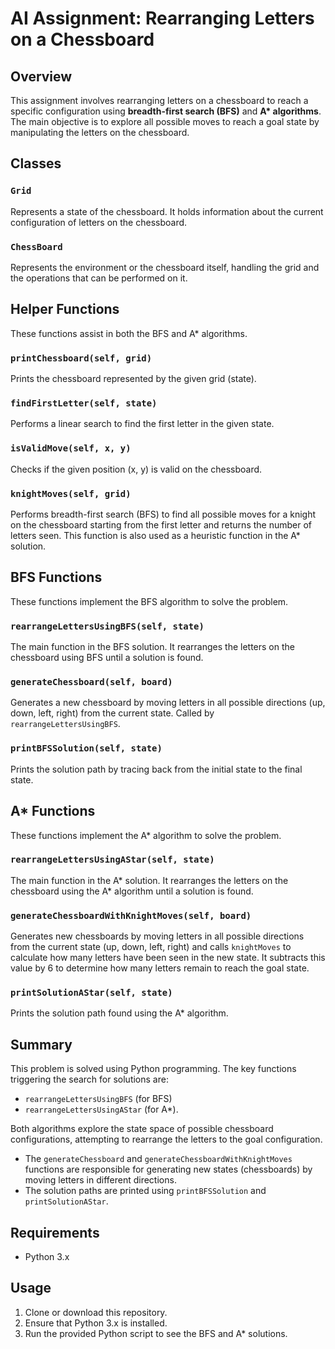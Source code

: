 # AI Assignment: Rearranging Letters on a Chessboard

## Overview
This assignment involves rearranging letters on a chessboard to reach a specific configuration using **breadth-first search (BFS)** and **A\* algorithms**. The main objective is to explore all possible moves to reach a goal state by manipulating the letters on the chessboard.

## Classes

### `Grid`
Represents a state of the chessboard. It holds information about the current configuration of letters on the chessboard.

### `ChessBoard`
Represents the environment or the chessboard itself, handling the grid and the operations that can be performed on it.

## Helper Functions
These functions assist in both the BFS and A\* algorithms.

### `printChessboard(self, grid)`
Prints the chessboard represented by the given grid (state).

### `findFirstLetter(self, state)`
Performs a linear search to find the first letter in the given state.

### `isValidMove(self, x, y)`
Checks if the given position (x, y) is valid on the chessboard.

### `knightMoves(self, grid)`
Performs breadth-first search (BFS) to find all possible moves for a knight on the chessboard starting from the first letter and returns the number of letters seen. This function is also used as a heuristic function in the A\* solution.

## BFS Functions
These functions implement the BFS algorithm to solve the problem.

### `rearrangeLettersUsingBFS(self, state)`
The main function in the BFS solution. It rearranges the letters on the chessboard using BFS until a solution is found.

### `generateChessboard(self, board)`
Generates a new chessboard by moving letters in all possible directions (up, down, left, right) from the current state. Called by `rearrangeLettersUsingBFS`.

### `printBFSSolution(self, state)`
Prints the solution path by tracing back from the initial state to the final state.

## A\* Functions
These functions implement the A* algorithm to solve the problem.

### `rearrangeLettersUsingAStar(self, state)`
The main function in the A* solution. It rearranges the letters on the chessboard using the A* algorithm until a solution is found.

### `generateChessboardWithKnightMoves(self, board)`
Generates new chessboards by moving letters in all possible directions from the current state (up, down, left, right) and calls `knightMoves` to calculate how many letters have been seen in the new state. It subtracts this value by 6 to determine how many letters remain to reach the goal state.

### `printSolutionAStar(self, state)`
Prints the solution path found using the A* algorithm.

## Summary
This problem is solved using Python programming. The key functions triggering the search for solutions are:

- `rearrangeLettersUsingBFS` (for BFS)
- `rearrangeLettersUsingAStar` (for A*).

Both algorithms explore the state space of possible chessboard configurations, attempting to rearrange the letters to the goal configuration.

- The `generateChessboard` and `generateChessboardWithKnightMoves` functions are responsible for generating new states (chessboards) by moving letters in different directions.
- The solution paths are printed using `printBFSSolution` and `printSolutionAStar`.

## Requirements
- Python 3.x

## Usage
1. Clone or download this repository.
2. Ensure that Python 3.x is installed.
3. Run the provided Python script to see the BFS and A* solutions.


